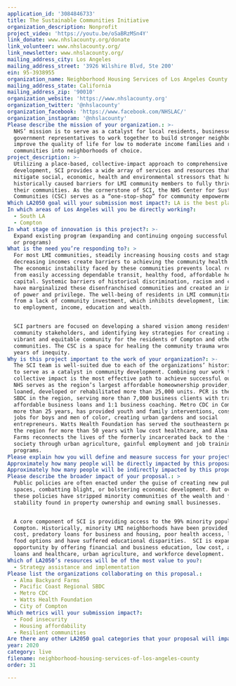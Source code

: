 ```yaml
---
application_id: '3084846733'
title: The Sustainable Communities Initiative
organization_description: Nonprofit
project_video: 'https://youtu.be/oSaBRzMSn4Y'
link_donate: www.nhslacounty.org/donate
link_volunteer: www.nhslacounty.org/
link_newsletter: www.nhslacounty.org/
mailing_address_city: Los Angeles
mailing_address_street: '3926 Wilshire Blvd, Ste 200'
ein: 95-3938955
organization_name: Neighborhood Housing Services of Los Angeles County
mailing_address_state: California
mailing_address_zip: '90010'
organization_website: 'https://www.nhslacounty.org'
organization_twitter: '@nhslacounty'
organization_facebook: 'https://www.facebook.com/NHSLAC/'
organization_instagram: '@nhslacounty'
Please describe the mission of your organization.: >-
  NHS’ mission is to serve as a catalyst for local residents, businesses and
  government representatives to work together to build stronger neighborhoods,
  improve the quality of life for low to moderate income families and revitalize
  communities into neighborhoods of choice.
project_description: >-
  Utilizing a place-based, collective-impact approach to comprehensive community
  development, SCI provides a wide array of services and resources that help
  mitigate social, economic, health and environmental stressors that have
  historically caused barriers for LMI community members to fully thrive in
  their communities. As the cornerstone of SCI, the NHS Center for Sustainable
  Communities (CSC) serves as a “one-stop-shop” for community empowerment.
Which LA2050 goal will your submission most impact?: LA is the best place to LIVE
In which areas of Los Angeles will you be directly working?:
  - South LA
  - Compton
In what stage of innovation is this project?: >-
  Expand existing program (expanding and continuing ongoing successful projects
  or programs)
What is the need you’re responding to?: >
  For most LMI communities, steadily increasing housing costs and stagnant or
  decreasing incomes create barriers to achieving the community health equity.
  The economic instability faced by these communities prevents local residents
  from easily accessing dependable transit, healthy food, affordable homes and
  capital. Systemic barriers of historical discrimination, racism and classism
  have marginalized these disenfranchised communities and created an imbalance
  of power and privilege. The well-being of residents in LMI communities suffers
  from a lack of community investment, which inhibits development, limits access
  to employment, income, education and wealth.


  SCI partners are focused on developing a shared vision among residents and
  community stakeholders, and identifying key strategies for creating a more
  vibrant and equitable community for the residents of Compton and other LMI
  communities. The CSC is a space for healing the community trauma wrought from
  years of inequity. 
Why is this project important to the work of your organization?: >-
  The SCI team is well-suited due to each of the organizations’ historic ability
  to serve as a catalyst in community development. Combining our work to have
  collective impact is the most effective path to achieve successful outcomes.
  NHS serves as the region’s largest affordable homeownership provider, having
  loaned, developed or rehabilitated more than 25,000 units. PCR is the largest
  SBDC in the region, serving more than 7,000 business clients with training,
  affordable business loans and 1:1 business coaching. Metro CDC in Compton for
  more than 25 years, has provided youth and family interventions, construction
  jobs for boys and men of color, creating urban gardens and social
  entrepreneurs. Watts Health Foundation has served the southeastern portion of
  the region for more than 50 years with low cost healthcare, and Alma Backyard
  Farms reconnects the lives of the formerly incarcerated back to the fabric of
  society through urban agriculture, gainful employment and job training
  programs. 
Please explain how you will define and measure success for your project.: "By 2020, NHS will have expanded its loan production by 15% and PCR by 15%. By 2021 NHS hopes to raise an additional $30 million in capital for program leverage, and by 2022 plans to enter escrow on 6 land banking sites for development near transit. \n\nOur partners envision that SCI will deliver a systemic, replicable model with programming and service delivery that can be utilized in similar LMI communities throughout the country. In order to achieve the desired long-term social impact that NHS envisions for the City of Compton, SCI’s objectives include: \n\n•\tBlight mitigation and comprehensive neighborhood revitalization\n•\tIncrease neighborhood investment and small business capital in TOD neighborhoods to connect residents to economic opportunity \n•\tSupport urban agricultural, agribusiness, and local farmers. Increase access to healthy foods to increase food security\n•\tDevelop greener mixed-use residential and commercial development in the neighborhood, acquire 6 additional blighted properties \n•\tIncrease social capital, improve quality of life in the community, preserve culture, heritage and legacy neighborhoods\n"
Approximately how many people will be directly impacted by this proposal?: '15000'
Approximately how many people will be indirectly impacted by this proposal?: '95000'
Please describe the broader impact of your proposal.: >
  Public policies are often enacted under the guise of creating new public
  spaces, combatting blight, or bolstering economic development. But over time,
  these policies have stripped minority communities of the wealth and financial
  stability found in property ownership and owning small businesses. 


  A core component of SCI is providing access to the 99% minority population of
  Compton. Historically, minority LMI neighborhoods have been provided high
  cost, predatory loans for business and housing, poor health access, limited
  food options and have suffered educational disparities.  SCI is expanding
  opportunity by offering financial and business education, low cost, affordable
  loans and healthcare, urban agriculture, and workforce development.
Which of LA2050’s resources will be of the most value to you?:
  - Strategy assistance and implementation
Please list the organizations collaborating on this proposal.:
  - Alma Backyard Farms
  - Pacific Coast Regional SBDC
  - Metro CDC
  - Watts Health Foundation
  - City of Compton
Which metrics will your submission impact?:
  - Food insecurity
  - Housing affordability
  - Resilient communities
Are there any other LA2050 goal categories that your proposal will impact?: []
year: 2020
category: live
filename: neighborhood-housing-services-of-los-angeles-county
order: 31

---
```

